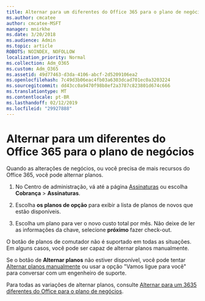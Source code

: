 ```yaml
---
title: Alternar para um diferentes do Office 365 para o plano de negócios
ms.author: cmcatee
author: cmcatee-MSFT
manager: mnirkhe
ms.date: 3/20/2018
ms.audience: Admin
ms.topic: article
ROBOTS: NOINDEX, NOFOLLOW
localization_priority: Normal
ms.collection: Adm_O365
ms.custom: Adm_O365
ms.assetid: 49d77463-d3da-4106-abcf-2d5209106ea2
ms.openlocfilehash: 7c49d3b06eac4fb03a6303dcad701ec0a3203224
ms.sourcegitcommit: dd43cc0a9470f98b8ef2a3787c823801d674c666
ms.translationtype: MT
ms.contentlocale: pt-BR
ms.lasthandoff: 02/12/2019
ms.locfileid: "29927888"
---
```

# <a name="switch-to-a-different-office-365-for-business-plan"></a>Alternar para um diferentes do Office 365 para o plano de negócios

Quando as alterações de negócios, ou você precisa de mais recursos do Office 365, você pode alternar planos.
  
1. No Centro de administração, vá até a página [Assinaturas](https://go.microsoft.com/fwlink/p/?linkid=842054) ou escolha **Cobrança** \> **Assinaturas**.
    
2. Escolha **os planos de opção** para exibir a lista de planos de novos que estão disponíveis. 
    
3. Escolha um plano para ver o novo custo total por mês. Não deixe de ler as informações da chave, selecione **próximo** fazer check-out. 
    
O botão de planos de comutador não é suportado em todas as situações. Em alguns casos, você pode ser capaz de alternar planos manualmente.
  
Se o botão de **Alternar planos** não estiver disponível, você pode tentar [Alternar planos manualmente](https://support.office.com/article/eb0d0680-5677-41a0-8c46-4b9d47f1c209) ou usar a opção "Vamos ligue para você" para conversar com um engenheiro de suporte. 
  
Para todas as variações de alternar planos, consulte [Alternar para um 3635 diferentes do Office para o plano de negócios](https://support.office.com/article/49d77463-d3da-4106-abcf-2d5209106ea2).
  

